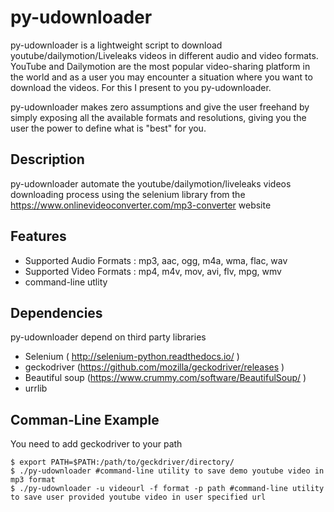 py-udownloader
==========

py-udownloader is a lightweight script to download youtube/dailymotion/Liveleaks videos in different audio and video formats.
YouTube and Dailymotion are the most popular video-sharing platform in the world and as a user you may encounter a situation where you want to download the videos. For this I present to you py-udownloader. 

py-udownloader makes zero assumptions and give the user freehand by simply exposing all the available formats and resolutions, giving you the user the power to define what is "best" for you.

Description
-----------
py-udownloader automate the youtube/dailymotion/liveleaks videos downloading process using the selenium library from the https://www.onlinevideoconverter.com/mp3-converter website


Features
--------
* Supported Audio Formats : mp3, aac, ogg, m4a, wma, flac, wav
* Supported Video Formats : mp4, m4v, mov, avi, flv, mpg, wmv
* command-line utlity

Dependencies
------------
py-udownloader depend on third party libraries
* Selenium ( http://selenium-python.readthedocs.io/ )
* geckodriver (https://github.com/mozilla/geckodriver/releases )
* Beautiful soup (https://www.crummy.com/software/BeautifulSoup/ )
* urrlib

Comman-Line Example
-------------------
You need to add geckodriver to your path 

    $ export PATH=$PATH:/path/to/geckdriver/directory/
    $ ./py-udownloader #command-line utility to save demo youtube video in mp3 format
    $ ./py-udownloader -u videourl -f format -p path #command-line utility to save user provided youtube video in user specified url
